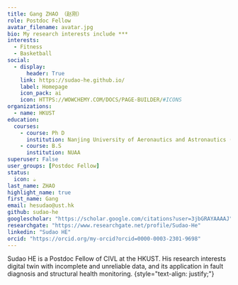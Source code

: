 ```yaml
---
title: Gang ZHAO （赵刚）
role: Postdoc Fellow
avatar_filename: avatar.jpg
bio: My research interests include ***
interests:
  - Fitness
  - Basketball
social:
  - display:
      header: True
    link: https://sudao-he.github.io/
    label: Homepage
    icon_pack: ai
    icon: HTTPS://WOWCHEMY.COM/DOCS/PAGE-BUILDER/#ICONS
organizations:
  - name: HKUST
education:
  courses:
    - course: Ph D
      institution: Nanjing University of Aeronautics and Astronautics (NUAA)
    - course: B.S
      institution: NUAA
superuser: False
user_groups: [Postdoc Fellow]
status:
  icon: ☕️
last_name: ZHAO
highlight_name: true
first_name: Gang
email: hesudao@ust.hk
github: sudao-he
googlescholar: "https://scholar.google.com/citations?user=3jbGRAYAAAAJ"
researchgate: "https://www.researchgate.net/profile/Sudao-He"
linkedin: "Sudao HE"
orcid: "https://orcid.org/my-orcid?orcid=0000-0003-2301-9698"
---
```

Sudao HE is a Postdoc Fellow of CIVL at the HKUST. His research interests digital twin with incomplete and unreliable data, and its application in fault diagnosis and structural health monitoring.
{style="text-align: justify;"}
